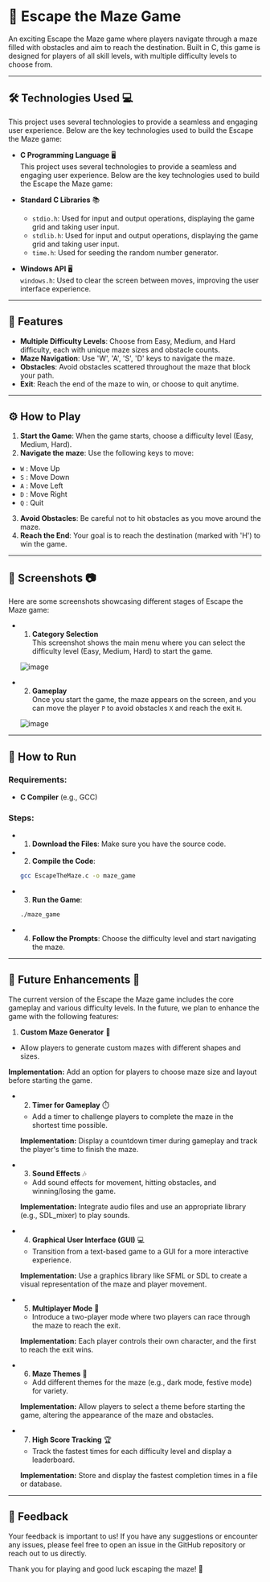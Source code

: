 # 🧩 Escape the Maze Game

An exciting Escape the Maze game where players navigate through a maze filled with obstacles and aim to reach the destination. Built in C, this game is designed for players of all skill levels, with multiple difficulty levels to choose from.

---

## 🛠️ **Technologies Used** 💻

This project uses several technologies to provide a seamless and engaging user experience. Below are the key technologies used to build the Escape the Maze game:

- **C Programming Language** 🖥️  
  This project uses several technologies to provide a seamless and engaging user experience. Below are the key technologies used to build the Escape the Maze game:

- **Standard C Libraries** 📚  
  - `stdio.h`: Used for input and output operations, displaying the game grid and taking user input.
  - `stdlib.h`: Used for input and output operations, displaying the game grid and taking user input.
  - `time.h`: Used for seeding the random number generator.

- **Windows API** 🖥️  
  `windows.h`: Used to clear the screen between moves, improving the user interface experience.

---

## 🔧 Features
- **Multiple Difficulty Levels**: Choose from Easy, Medium, and Hard difficulty, each with unique maze sizes and obstacle counts. 
- **Maze Navigation**: Use 'W', 'A', 'S', 'D' keys to navigate the maze. 
- **Obstacles**: Avoid obstacles scattered throughout the maze that block your path. 
- **Exit**: Reach the end of the maze to win, or choose to quit anytime.

---

## ⚙️ How to Play
1. **Start the Game**: When the game starts, choose a difficulty level (Easy, Medium, Hard).
2. **Navigate the maze**: Use the following keys to move:
  - `W` : Move Up
  - `S` : Move Down
  - `A` : Move Left
  - `D` : Move Right
  - `Q` : Quit
3. **Avoid Obstacles**: Be careful not to hit obstacles as you move around the maze.
4. **Reach the End**: Your goal is to reach the destination (marked with 'H') to win the game.

---

## 📸 **Screenshots** 📷

Here are some screenshots showcasing different stages of Escape the Maze game:

 - 1. **Category Selection**  
   This screenshot shows the main menu where you can select the difficulty level (Easy, Medium, Hard) to start the game.

    ![image](https://github.com/user-attachments/assets/65e99faf-a8f6-4c6d-b432-6cbc5485d255) 

 - 2. **Gameplay**  
   Once you start the game, the maze appears on the screen, and you can move the player `P` to avoid obstacles `X` and reach the exit `H`.

    ![image](https://github.com/user-attachments/assets/5fb53cd7-044d-4095-83da-9d8013bd6c85)

---

## 🚀 How to Run
### Requirements:
- **C Compiler** (e.g., GCC)
  
### Steps:
- 1. **Download the Files**: Make sure you have the source code.
    
- 2. **Compile the Code**:
   ```bash
   gcc EscapeTheMaze.c -o maze_game
   
- 3. **Run the Game**:
   ````bash
   ./maze_game

- 4. **Follow the Prompts**: Choose the difficulty level and start navigating the maze.

---

## 🧩 **Future Enhancements** 🔮

The current version of the Escape the Maze game includes the core gameplay and various difficulty levels. In the future, we plan to enhance the game with the following features:

 1. **Custom Maze Generator** 🔄
   - Allow players to generate custom mazes with different shapes and sizes.
   
   **Implementation:** Add an option for players to choose maze size and layout before starting the game.

- 2. **Timer for Gameplay** ⏱️
   - Add a timer to challenge players to complete the maze in the shortest time possible.

   **Implementation:** Display a countdown timer during gameplay and track the player's time to finish the maze.

- 3. **Sound Effects** 🎶
   - Add sound effects for movement, hitting obstacles, and winning/losing the game.

   **Implementation:**  Integrate audio files and use an appropriate library (e.g., SDL_mixer) to play sounds.

- 4. **Graphical User Interface (GUI)** 💻
   - Transition from a text-based game to a GUI for a more interactive experience.

   **Implementation:** Use a graphics library like SFML or SDL to create a visual representation of the maze and player movement.

- 5. **Multiplayer Mode** 👫
   - Introduce a two-player mode where two players can race through the maze to reach the exit.

   **Implementation:**  Each player controls their own character, and the first to reach the exit wins.

- 6. **Maze Themes** 🌈
   - Add different themes for the maze (e.g., dark mode, festive mode) for variety.

   **Implementation:** Allow players to select a theme before starting the game, altering the appearance of the maze and obstacles.

- 7. **High Score Tracking** 🏆
   - Track the fastest times for each difficulty level and display a leaderboard.

   **Implementation:** Store and display the fastest completion times in a file or database.

---

## 💬 Feedback

Your feedback is important to us! If you have any suggestions or encounter any issues, please feel free to open an issue in the GitHub repository or reach out to us directly.

Thank you for playing and good luck escaping the maze! 🎉

